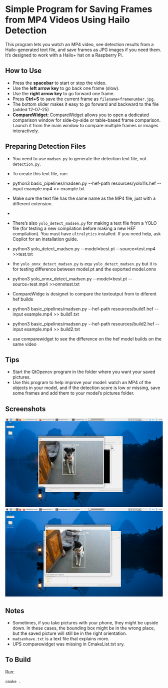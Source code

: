 # Simple Program for Saving Frames from MP4 Videos Using Hailo Detection

This program lets you watch an MP4 video, see detection results from a Hailo-generated text file, and save frames as JPG images if you need them. It’s designed to work with a Hailo+ hat on a Raspberry Pi.

## How to Use

- Press the **spacebar** to start or stop the video.
- Use the **left arrow key** to go back one frame (slow).
- Use the **right arrow key** to go forward one frame.
- Press **Ctrl+S** to save the current frame as `filename+framenumber.jpg`.
- The bottom slider makes it easy to go forward and backward to the file (added 12-07-25)
- **CompareWidget**: CompareWidget allows you to open a dedicated comparison window for side-by-side or table-based frame comparison. Launch it from the main window to compare multiple frames or images interactively.
  
## Preparing Detection Files

- You need to use `madsen.py` to generate the detection text file, not `detection.py`.
- To create this text file, run:
- python3 basic_pipelines/madsen.py --hef-path resources/yolo11s.hef --input example.mp4 >> example.txt
- Make sure the text file has the same name as the MP4 file, just with a different extension.
- 
- There’s also `yolo_detect_madsen.py` for making a text file from a YOLO file (for testing a new compilation before making a new HEF compilation). You must have `ultralytics` installed. If you need help, ask Copilot for an installation guide.
- python3 yolo_detect_madsen.py --model=best.pt --source=test.mp4 >>test.txt
- the `yolo_onnx_detect_madsen.py` is equ `yolo_detect_madsen.py` but it is for testing difference between model.pt and the exported model.onnx
- python3 yolo_onnx_detect_madsen.py --model=best.pt --source=test.mp4 >>onnxtest.txt
 
- CompareWidge is designet to compare the textoutput from to diferent hef builds
- python3 basic_pipelines/madsen.py --hef-path resources/build1.hef --input example.mp4 >> build1.txt
- python3 basic_pipelines/madsen.py --hef-path resources/build2.hef --input example.mp4 >> build2.txt
- use comparewidget to see the difference on the hef model builds on the same video
  
## Tips

- Start the QtOpencv program in the folder where you want your saved pictures.
- Use this program to help improve your model: watch an MP4 of the objects in your model, and if the detection score is low or missing, save some frames and add them to your model’s pictures folder.

## Screenshots

![Screenshot](QtOpensvscreenshot.png)
![Screenshot](QtOpensvscreenshot1.png)

## Notes

- Sometimes, if you take pictures with your phone, they might be upside down. In these cases, the bounding box might be in the wrong place, but the saved picture will still be in the right orientation.
- `madsenhave.txt` is a text file that explains more.
- UPS comparewidget was missing in CmakeList.txt sry.
## To Build

Run:
```
cmake .
```
